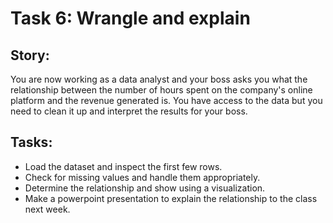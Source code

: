 

# Task 6: Wrangle and explain

## Story: 
You are now working as a data analyst and your boss asks you what the relationship between the number of hours spent on the company's online platform and the revenue generated is. You have access to the data but you need to clean it up and interpret the results for your boss.

## Tasks:
- Load the dataset and inspect the first few rows.
- Check for missing values and handle them appropriately.
- Determine the relationship and show using a visualization.
- Make a powerpoint presentation to explain the relationship to the class next week.


